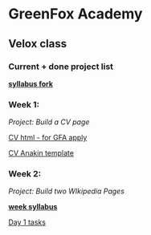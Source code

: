 
# GreenFox Academy
## Velox class 

### Current + done project list

[**syllabus fork**](https://github.com/szepnapot/velox-syllabus "fork")


### Week 1:

*Project: Build a CV page*

[CV html - for GFA apply](https://szepnapot.github.io "CV page")

[CV Anakin template](https://szepnapot.github.io/anakin "Anakin CV")


### Week 2:

*Project: Build two WIkipedia Pages*

[**week syllabus**](https://github.com/greenfox-velox/velox-syllabus/tree/master/week-02)

[Day 1 tasks](https://github.com/greenfox-velox/velox-syllabus/tree/master/week-02/1-layout "Syllabus")




